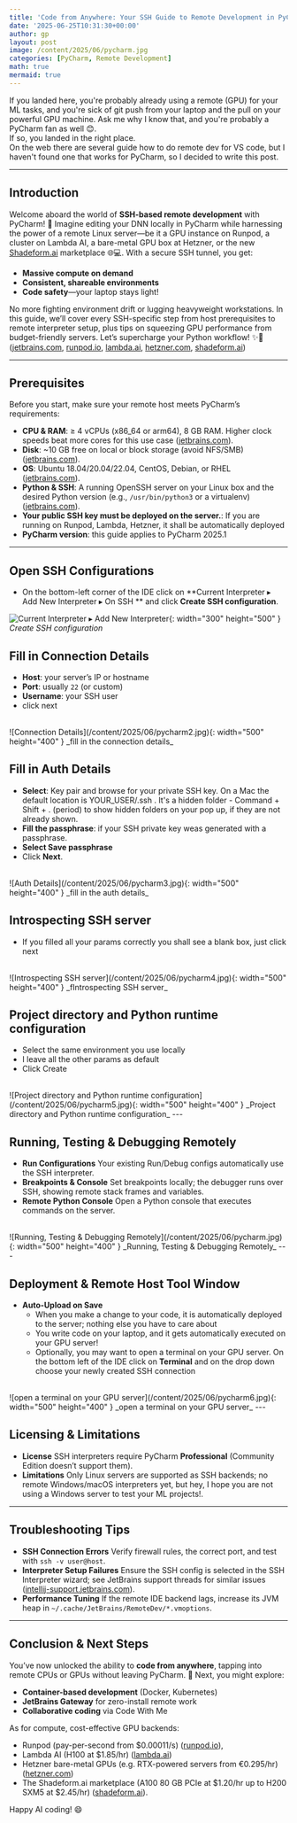 ```yaml
---
title: 'Code from Anywhere: Your SSH Guide to Remote Development in PyCharm'
date: '2025-06-25T10:31:30+00:00'
author: gp
layout: post
image: /content/2025/06/pycharm.jpg
categories: [PyCharm, Remote Development]
math: true
mermaid: true
---
```



If you landed here, you're probably already using a remote (GPU) for your ML tasks, and you're sick of git push from your laptop and the pull on your
powerful GPU machine. Ask me why I know that, and you're probably a PyCharm fan as well 😊.
<br />
If so, you landed in the right place.
<br />
On the web there are several guide how to do remote dev for VS code, but I haven't found one that works for PyCharm, so I decided to write this post.

---

## Introduction

Welcome aboard the world of **SSH-based remote development** with PyCharm! 🚀 Imagine editing your DNN locally in PyCharm 
while harnessing the power of a remote Linux server—be it a GPU instance on Runpod, a cluster on Lambda AI, a bare-metal GPU box at Hetzner, or the new [Shadeform.ai](https://www.shadeform.ai?utm_source=genmind.ch) marketplace 🌐💻. 
With a secure SSH tunnel, you get:

* **Massive compute on demand**
* **Consistent, shareable environments**
* **Code safety**—your laptop stays light!

No more fighting environment drift or lugging heavyweight workstations. 
In this guide, we’ll cover every SSH-specific step from host prerequisites to remote interpreter setup, 
plus tips on squeezing GPU performance from budget-friendly servers. Let’s supercharge your Python workflow! ✨🔗 ([jetbrains.com][1], [runpod.io][4], [lambda.ai][5], [hetzner.com][6], [shadeform.ai][7])

---

## Prerequisites

Before you start, make sure your remote host meets PyCharm’s requirements:

* **CPU & RAM**: ≥ 4 vCPUs (x86\_64 or arm64), 8 GB RAM. Higher clock speeds beat more cores for this use case ([jetbrains.com][2]).
* **Disk**: \~10 GB free on local or block storage (avoid NFS/SMB) ([jetbrains.com][2]).
* **OS**: Ubuntu 18.04/20.04/22.04, CentOS, Debian, or RHEL ([jetbrains.com][2]).
* **Python & SSH**: A running OpenSSH server on your Linux box and the desired Python version (e.g., `/usr/bin/python3` or a virtualenv) ([jetbrains.com][3]).
* **Your public SSH key must be deployed on the server.**: If you are running on Runpod, Lambda, Hetzner, it shall be automatically deployed
* **PyCharm version**: this guide applies to PyCharm 2025.1
---

## Open SSH Configurations

   * On the bottom-left corner of the IDE click on  **Current Interpreter ▸ Add New Interpreter ▸ On SSH ** and click **Create SSH configuration**.

![Current Interpreter ▸ Add New Interpreter](/content/2025/06/pycharm1.jpg){: width="300" height="500" }
_Create SSH configuration_

## Fill in Connection Details
   * **Host**: your server’s IP or hostname
   * **Port**: usually `22` (or custom)
   * **Username**: your SSH user
   * click next
<br />
![Connection Details](/content/2025/06/pycharm2.jpg){: width="500" height="400" }
_fill in the connection details_

## Fill in Auth Details
   * **Select**: Key pair and browse for your private SSH key. On a Mac the default location is YOUR_USER/.ssh . It's a hidden folder - Command + Shift + . (period) to show hidden folders on your pop up, if they are not already shown.
   * **Fill the passphrase**: if your SSH private key weas generated with a passphrase. 
   * **Select Save passphrase** 
   * Click **Next**.
<br />
![Auth Details](/content/2025/06/pycharm3.jpg){: width="500" height="400" }
_fill in the auth details_

## Introspecting SSH server
   * If you filled all your params correctly you shall see a blank box, just click next
<br />
![Introspecting SSH server](/content/2025/06/pycharm4.jpg){: width="500" height="400" }
_fIntrospecting SSH server_

## Project directory and Python runtime configuration
   * Select the same environment you use locally
   * I leave all the other params as default
   * Click Create
<br />
![Project directory and Python runtime configuration](/content/2025/06/pycharm5.jpg){: width="500" height="400" }
_Project directory and Python runtime configuration_
---




## Running, Testing & Debugging Remotely

* **Run Configurations**
  Your existing Run/Debug configs automatically use the SSH interpreter.
* **Breakpoints & Console**
  Set breakpoints locally; the debugger runs over SSH, showing remote stack frames and variables.
* **Remote Python Console**
  Open a Python console that executes commands on the server.
<br />
![Running, Testing & Debugging Remotely](/content/2025/06/pycharm.jpg){: width="500" height="400" }
_Running, Testing & Debugging Remotely_
---

## Deployment & Remote Host Tool Window

* **Auto-Upload on Save**
  * When you make a change to your code, it is automatically deployed to the server; nothing else you have to care about
  * You write code on your laptop, and it gets automatically executed on your GPU server!
  * Optionally, you may want to open a terminal on your GPU server. On the bottom left of the IDE click on **Terminal** and on the drop down choose your newly created SSH connection
<br />
![open a terminal on your GPU server](/content/2025/06/pycharm6.jpg){: width="500" height="400" }
_open a terminal on your GPU server_
---

## Licensing & Limitations

* **License**
  SSH interpreters require PyCharm **Professional** (Community Edition doesn’t support them).
* **Limitations**
  Only Linux servers are supported as SSH backends; no remote Windows/macOS interpreters yet, but hey, I hope you are not using a Windows server to test your ML projects!.

---

## Troubleshooting Tips

* **SSH Connection Errors**
  Verify firewall rules, the correct port, and test with `ssh -v user@host`.
* **Interpreter Setup Failures**
  Ensure the SSH config is selected in the SSH Interpreter wizard; see JetBrains support threads for similar issues ([intellij-support.jetbrains.com][13]).
* **Performance Tuning**
  If the remote IDE backend lags, increase its JVM heap in `~/.cache/JetBrains/RemoteDev/*.vmoptions`.

---

## Conclusion & Next Steps

You’ve now unlocked the ability to **code from anywhere**, tapping into remote CPUs or GPUs without leaving PyCharm. 🚀 Next, you might explore:

* **Container-based development** (Docker, Kubernetes)
* **JetBrains Gateway** for zero-install remote work
* **Collaborative coding** via Code With Me


As for compute, cost-effective GPU backends:
- Runpod (pay-per-second from \$0.00011/s) ([runpod.io][4]), 
- Lambda AI (H100 at \$1.85/hr) ([lambda.ai][5]) 
- Hetzner bare-metal GPUs (e.g. RTX-powered servers from €0.295/hr) ([hetzner.com][6])
- The Shadeform.ai marketplace (A100 80 GB PCIe at \$1.20/hr up to H200 SXM5 at \$2.45/hr) ([shadeform.ai][7]). 

Happy AI coding! 😄

[1]: https://www.jetbrains.com/help/pycharm/remote-development-overview.html?utm_source=genmind.ch "Remote development overview | PyCharm Documentation - JetBrains"
[2]: https://www.jetbrains.com/help/pycharm/prerequisites.html?utm_source=genmind.ch "System requirements for remote development | PyCharm - JetBrains"
[3]: https://www.jetbrains.com/help/pycharm/configuring-remote-interpreters-via-ssh.html?utm_source=genmind.ch "Configure an interpreter using SSH | PyCharm - JetBrains"
[4]: https://www.runpod.io/pricing?utm_source=genmind.ch "Pricing | Runpod GPU cloud computing rates"
[5]: https://lambda.ai/pricing?utm_source=genmind.ch "AI Cloud Pricing | Lambda"
[6]: https://www.hetzner.com/dedicated-rootserver/matrix-gpu/?utm_source=genmind.ch "Server with GPU: for your AI and machine learning projects. - Hetzner"
[7]: https://www.shadeform.ai/?utm_source=genmind.ch "Shadeform - The GPU Cloud Marketplace"
[8]: https://www.jetbrains.com/help/pycharm/create-ssh-configurations.html?utm_source=genmind.ch " | PyCharm Documentation - JetBrains"
[9]: https://www.jetbrains.com/help/pycharm/edit-project-path-mappings-dialog.html?utm_source=genmind.ch "Edit Project Path Mappings dialog | PyCharm - JetBrains"
[10]: https://www.jetbrains.com/help/pycharm/remote-debugging-with-product.html?utm_source=genmind.ch "Remote Debugging with PyCharm - JetBrains"
[11]: https://www.jetbrains.com/help/pycharm/tutorial-deployment-in-product.html?utm_source=genmind.ch "Tutorial: Deployment in PyCharm - JetBrains"
[12]: https://www.jetbrains.com/help/pycharm/faq-about-remote-development.html?utm_source=genmind.ch "FAQ about remote development | PyCharm Documentation - JetBrains"
[13]: https://intellij-support.jetbrains.com/hc/en-us/community/posts/10630708200594-Unable-to-add-ssh-interpreter?utm_source=genmind.ch "Unable to add ssh interpreter – IDEs Support (IntelliJ Platform)"

